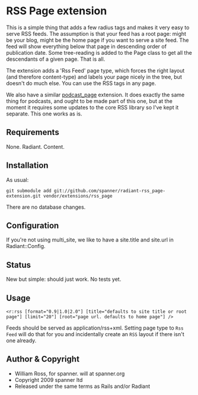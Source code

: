 # RSS Page extension

This is a simple thing that adds a few radius tags and makes it very easy to serve RSS feeds. The assumption is that your feed has a root page: might be your blog, might be the home page if you want to serve a site feed. The feed will show everything below that page in descending order of publication date. Some tree-reading is added to the Page class to get all the descendants of a given page. That is all.

The extension adds a 'Rss Feed' page type, which forces the right layout (and therefore content-type) and labels your page nicely in the tree, but doesn't do much else. You can use the RSS tags in any page.

We also have a similar [podcast_page](https://github.com/spanner/radiant-podcast_page-extension/tree) extension. It does exactly the same thing for podcasts, and ought to be made part of this one, but at the moment it requires some updates to the core RSS library so I've kept it separate. This one works as is.

## Requirements

None. Radiant. Content.

## Installation

As usual:

	git submodule add git://github.com/spanner/radiant-rss_page-extension.git vendor/extensions/rss_page

There are no database changes.

## Configuration

If you're not using multi_site, we like to have a site.title and site.url in Radiant::Config.

## Status

New but simple: should just work. No tests yet.

## Usage

	<r:rss [format="0.9|1.0|2.0"] [title="defaults to site title or root page"] [limit="20"] [root="page url. defaults to home page"] />

Feeds should be served as application/rss+xml. Setting page type to `Rss Feed` will do that for you and incidentally create an `RSS` layout if there isn't one already.

## Author & Copyright

* William Ross, for spanner. will at spanner.org
* Copyright 2009 spanner ltd
* Released under the same terms as Rails and/or Radiant

